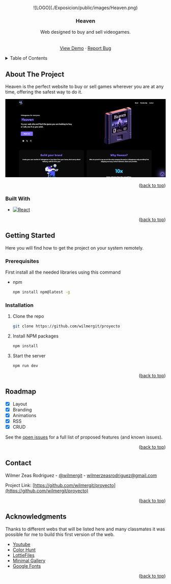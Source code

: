 <!-- Improved compatibility of back to top link: See: https://github.com/othneildrew/Best-README-Template/pull/73 -->
<a name="readme-top"></a>
<!--
*** Thanks for checking out the Best-README-Template. If you have a suggestion
*** that would make this better, please fork the repo and create a pull request
*** or simply open an issue with the tag "enhancement".
*** Don't forget to give the project a star!
*** Thanks again! Now go create something AMAZING! :D
-->


<!-- PROJECT LOGO -->
<br />
<div align="center">
![LOGO](./Exposicion/public/images/Heaven.png)

<h3 align="center">Heaven</h3>

  <p align="center">
    Web designed to buy and sell videogames.
    <br />
    <br />
    <br />
    <a href="https://github.com/wilmergit/proyecto">View Demo</a>
    ·
    <a href="https://github.com/github_username/repo_name/issues/new?labels=bug&template=bug-report---.md">Report Bug</a>
  </p>
</div>

<!-- TABLE OF CONTENTS -->
<details>
  <summary>Table of Contents</summary>
  <ol>
    <li>
      <a href="#about-the-project">About The Project</a>
      <ul>
        <li><a href="#built-with">Built With</a></li>
      </ul>
    </li>
    <li>
      <a href="#getting-started">Getting Started</a>
      <ul>
        <li><a href="#prerequisites">Prerequisites</a></li>
        <li><a href="#installation">Installation</a></li>
      </ul>
    </li>
    <li><a href="#roadmap">Roadmap</a></li>
    <li><a href="#contact">Contact</a></li>
    <li><a href="#acknowledgments">Acknowledgments</a></li>
  </ol>
</details>



<!-- ABOUT THE PROJECT -->
## About The Project

Heaven is the perfect website to buy or sell games wherever you are
at any time, offering the safest way to do it.

![Screenshot](./Exposicion/public/images/SCR_HEAVEN.png)

<p align="right">(<a href="#readme-top">back to top</a>)</p>



### Built With

* [![React][React.js]][React-url]

<p align="right">(<a href="#readme-top">back to top</a>)</p>


<!-- GETTING STARTED -->
## Getting Started

Here you will find how to get the project on your system remotely.

### Prerequisites

First install all the needed libraries using this command
* npm
  ```sh
  npm install npm@latest -g
  ```

### Installation

1. Clone the repo
   ```sh
   git clone https://github.com/wilmergit/proyecto
   ```
2. Install NPM packages
   ```sh
   npm install
   ```
3. Start the server
   ```js
   npm run dev
   ```

<p align="right">(<a href="#readme-top">back to top</a>)</p>

<!-- ROADMAP -->
## Roadmap

- [X] Layout
- [X] Branding
- [X] Animations
- [X] RSS
- [X] CRUD

See the [open issues](https://github.com/wilmergit/proyecto/issues) for a full list of proposed features (and known issues).

<p align="right">(<a href="#readme-top">back to top</a>)</p>


<!-- CONTACT -->
## Contact

Wilmer Zeas Rodriguez - [@wilmergit](https://github.com/wilmergit) - wilmerzeasrodriguez@gmail.com

Project Link: [https://github.com/wilmergit/proyecto](https://github.com/wilmergit/proyecto)

<p align="right">(<a href="#readme-top">back to top</a>)</p>



<!-- ACKNOWLEDGMENTS -->
## Acknowledgments

Thanks to different webs that will be listed here and many classmates it was possible for me to build this first version of the web.

* [Youtube](youtube.com)
* [Color Hunt](https://colorhunt.co/palette/211951836fff15f5baf0f3ff)
* [LottieFiles](https://app.lottiefiles.com/)
* [Minimal Gallery](https://minimal.gallery/)
* [Google Fonts](https://fonts.google.com/specimen/Madimi+One?query=madimi)

<p align="right">(<a href="#readme-top">back to top</a>)</p>



<!-- MARKDOWN LINKS & IMAGES -->
<!-- https://www.markdownguide.org/basic-syntax/#reference-style-links -->
[contributors-shield]: https://img.shields.io/github/contributors/github_username/repo_name.svg?style=for-the-badge
[contributors-url]: https://github.com/github_username/repo_name/graphs/contributors
[forks-shield]: https://img.shields.io/github/forks/github_username/repo_name.svg?style=for-the-badge
[forks-url]: https://github.com/github_username/repo_name/network/members
[stars-shield]: https://img.shields.io/github/stars/github_username/repo_name.svg?style=for-the-badge
[stars-url]: https://github.com/github_username/repo_name/stargazers
[issues-shield]: https://img.shields.io/github/issues/github_username/repo_name.svg?style=for-the-badge
[issues-url]: https://github.com/github_username/repo_name/issues
[license-shield]: https://img.shields.io/github/license/github_username/repo_name.svg?style=for-the-badge
[license-url]: https://github.com/github_username/repo_name/blob/master/LICENSE.txt
[linkedin-shield]: https://img.shields.io/badge/-LinkedIn-black.svg?style=for-the-badge&logo=linkedin&colorB=555
[linkedin-url]: https://linkedin.com/in/linkedin_username
[product-screenshot]: ./public/images/scsh.jpg
[Next.js]: https://img.shields.io/badge/next.js-000000?style=for-the-badge&logo=nextdotjs&logoColor=white
[Next-url]: https://nextjs.org/
[React.js]: https://img.shields.io/badge/React-20232A?style=for-the-badge&logo=react&logoColor=61DAFB
[React-url]: https://reactjs.org/
[Vue.js]: https://img.shields.io/badge/Vue.js-35495E?style=for-the-badge&logo=vuedotjs&logoColor=4FC08D
[Vue-url]: https://vuejs.org/
[Angular.io]: https://img.shields.io/badge/Angular-DD0031?style=for-the-badge&logo=angular&logoColor=white
[Angular-url]: https://angular.io/
[Svelte.dev]: https://img.shields.io/badge/Svelte-4A4A55?style=for-the-badge&logo=svelte&logoColor=FF3E00
[Svelte-url]: https://svelte.dev/
[Laravel.com]: https://img.shields.io/badge/Laravel-FF2D20?style=for-the-badge&logo=laravel&logoColor=white
[Laravel-url]: https://laravel.com
[Bootstrap.com]: https://img.shields.io/badge/Bootstrap-563D7C?style=for-the-badge&logo=bootstrap&logoColor=white
[Bootstrap-url]: https://getbootstrap.com
[JQuery.com]: https://img.shields.io/badge/jQuery-0769AD?style=for-the-badge&logo=jquery&logoColor=white
[JQuery-url]: https://jquery.com 
[web-logo]: ./public/images/Heaven.png
